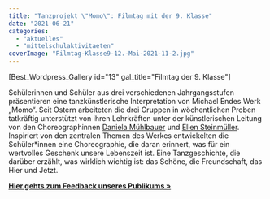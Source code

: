 ```yaml
---
title: "Tanzprojekt \"Momo\": Filmtag mit der 9. Klasse"
date: "2021-06-21"
categories: 
  - "aktuelles"
  - "mittelschulaktivitaeten"
coverImage: "Filmtag-Klasse9-12.-Mai-2021-11-2.jpg"
---
```


\[Best\_Wordpress\_Gallery id="13" gal\_title="Filmtag der 9. Klasse"\]

Schülerinnen und Schüler aus drei verschiedenen Jahrgangsstufen präsentieren eine tanzkünstlerische Interpretation von Michael Endes Werk „Momo“. Seit Ostern arbeiteten die drei Gruppen in wöchentlichen Proben tatkräftig unterstützt von ihren Lehrkräften unter der künstlerischen Leitung von den Choreographinnen [Daniela Mühlbauer](https://danielamuehlbauer.de) und [Ellen Steinmüller](https://ellensteinmuller.com/de/). Inspiriert von den zentralen Themen des Werkes entwickelten die Schüler\*innen eine Choreographie, die daran erinnert, was für ein wertvolles Geschenk unsere Lebenszeit ist. Eine Tanzgeschichte, die darüber erzählt, was wirklich wichtig ist: das Schöne, die Freundschaft, das Hier und Jetzt. 

**[Hier gehts zum Feedback unseres Publikums »](https://volksschule-partenkirchen.de/2021/07/19/feedback-zum-unserem-momo-projekt/)**

